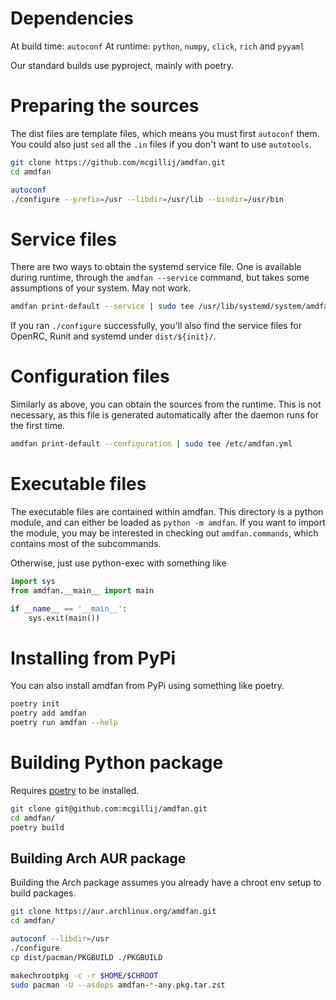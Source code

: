 # Dependencies

At build time: `autoconf`
At runtime: `python`, `numpy`, `click`, `rich` and `pyyaml`

Our standard builds use pyproject, mainly with poetry.

# Preparing the sources

The dist files are template files, which means you must first `autoconf` them. You could also just `sed` all the `.in` files if you don't want to use `autotools`.

```sh
git clone https://github.com/mcgillij/amdfan.git
cd amdfan

autoconf
./configure --prefix=/usr --libdir=/usr/lib --bindir=/usr/bin
```

# Service files

There are two ways to obtain the systemd service file. One is available during runtime, through the `amdfan --service` command, but takes some assumptions of your system. May not work.

```sh
amdfan print-default --service | sudo tee /usr/lib/systemd/system/amdfan.service
```

If you ran `./configure` successfully, you'll also find the service files for OpenRC, Runit and systemd under `dist/${init}/`.

# Configuration files

Similarly as above, you can obtain the sources from the runtime. This is not necessary, as this file is generated automatically after the daemon runs for the first time.

```bash
amdfan print-default --configuration | sudo tee /etc/amdfan.yml
```

# Executable files

The executable files are contained within amdfan. This directory is a python module, and can either be loaded as `python -m amdfan`. If you want to import the module, you may be interested in checking out `amdfan.commands`, which contains most of the subcommands.

Otherwise, just use python-exec with something like

```python
import sys
from amdfan.__main__ import main

if __name__ == '__main__':
    sys.exit(main())
```

# Installing from PyPi

You can also install amdfan from PyPi using something like poetry.

```bash
poetry init
poetry add amdfan
poetry run amdfan --help
```

# Building Python package

Requires [poetry](https://python-poetry.org/) to be installed.

```bash
git clone git@github.com:mcgillij/amdfan.git
cd amdfan/
poetry build
```

## Building Arch AUR package

Building the Arch package assumes you already have a chroot env setup to build packages.

```bash
git clone https://aur.archlinux.org/amdfan.git
cd amdfan/

autoconf --libdir=/usr
./configure
cp dist/pacman/PKGBUILD ./PKGBUILD

makechrootpkg -c -r $HOME/$CHROOT
sudo pacman -U --asdeps amdfan-*-any.pkg.tar.zst
```
